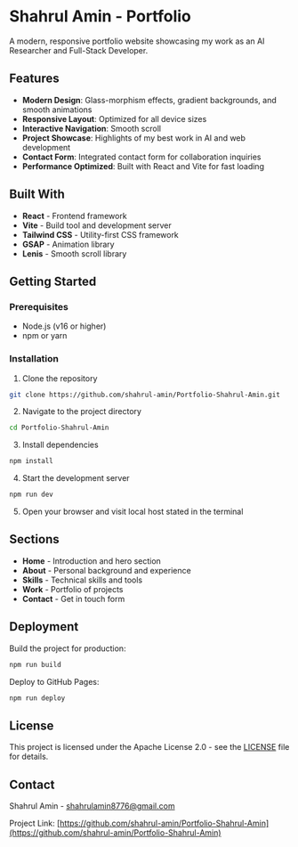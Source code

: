 # Shahrul Amin - Portfolio

A modern, responsive portfolio website showcasing my work as an AI Researcher and Full-Stack Developer.

## Features

- **Modern Design**: Glass-morphism effects, gradient backgrounds, and smooth animations
- **Responsive Layout**: Optimized for all device sizes
- **Interactive Navigation**: Smooth scroll
- **Project Showcase**: Highlights of my best work in AI and web development
- **Contact Form**: Integrated contact form for collaboration inquiries
- **Performance Optimized**: Built with React and Vite for fast loading

## Built With

- **React** - Frontend framework
- **Vite** - Build tool and development server
- **Tailwind CSS** - Utility-first CSS framework
- **GSAP** - Animation library
- **Lenis** - Smooth scroll library

## Getting Started

### Prerequisites
- Node.js (v16 or higher)
- npm or yarn

### Installation

1. Clone the repository
```bash
git clone https://github.com/shahrul-amin/Portfolio-Shahrul-Amin.git
```

2. Navigate to the project directory
```bash
cd Portfolio-Shahrul-Amin
```

3. Install dependencies
```bash
npm install
```

4. Start the development server
```bash
npm run dev
```

5. Open your browser and visit local host stated in the terminal

## Sections

- **Home** - Introduction and hero section
- **About** - Personal background and experience
- **Skills** - Technical skills and tools
- **Work** - Portfolio of projects
- **Contact** - Get in touch form

## Deployment

Build the project for production:
```bash
npm run build
```

Deploy to GitHub Pages:
```bash
npm run deploy
```

## License

This project is licensed under the Apache License 2.0 - see the [LICENSE](LICENSE) file for details.

## Contact

Shahrul Amin - [shahrulamin8776@gmail.com](mailto:shahrulamin8776@gmail.com)

Project Link: [https://github.com/shahrul-amin/Portfolio-Shahrul-Amin](https://github.com/shahrul-amin/Portfolio-Shahrul-Amin)
